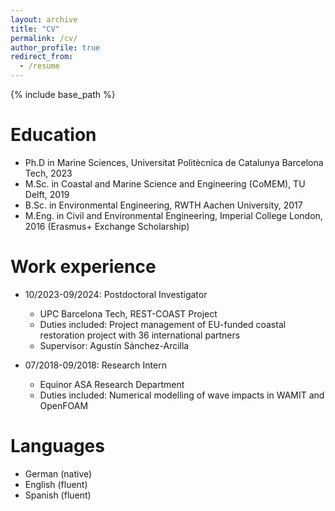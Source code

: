 ```yaml
---
layout: archive
title: "CV"
permalink: /cv/
author_profile: true
redirect_from:
  - /resume
---
```


{% include base_path %}

Education
======
* Ph.D in Marine Sciences, Universitat Politècnica de Catalunya Barcelona Tech, 2023
* M.Sc. in Coastal and Marine Science and Engineering (CoMEM), TU Delft, 2019
* B.Sc. in Environmental Engineering, RWTH Aachen University, 2017
* M.Eng. in Civil and Environmental Engineering, Imperial College London, 2016 (Erasmus+ Exchange Scholarship) 

Work experience
======
* 10/2023-09/2024: Postdoctoral Investigator
  * UPC Barcelona Tech, REST-COAST Project
  * Duties included: Project management of EU-funded coastal restoration project with 36 international partners
  * Supervisor: Agustín Sánchez-Arcilla

* 07/2018-09/2018: Research Intern
  * Equinor ASA Research Department
  * Duties included: Numerical modelling of wave impacts in WAMIT and OpenFOAM

Languages
======
* German (native)
* English (fluent)
* Spanish (fluent)
